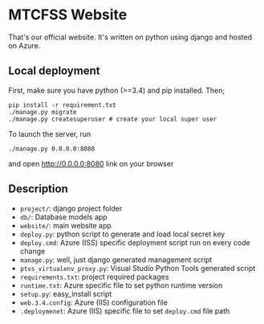 MTCFSS Website
===

That's our official website. It's written on python using django and hosted on
Azure.

## Local deployment

First, make sure you have python (>=3.4) and pip installed. Then;
```shell
pip install -r requirement.txt
./manage.py migrate
./manage.py createsuperuser # create your local super user
```

To launch the server, run

```shell
./manage.py 0.0.0.0:8080
```

and open http://0.0.0.0:8080 link on your browser

## Description
- `project/`: django project folder
- `db/`: Database models app
- `website/`: main website app
- `deploy.py`: python script to generate and load local secret key
- `deploy.cmd`: Azure (ISS) specific deployment script run on every code change
- `manage.py`: well, just django generated management script
- `ptvs_virtualenv_proxy.py`: Visual Studio Python Tools generated script
- `requirements.txt`: project required packages
- `runtime.txt`: Azure specific file to set python runtime version
- `setup.py`: easy_install script
- `web.3.4.config`: Azure (IIS) configuration file
- `.deploymenet`: Azure (IIS) specific file to set `deploy.cmd` file path
